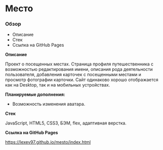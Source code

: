 # Место

### Обзор
* Описание
* Стек
* Ссылка на GitHub Pages

**Описание**

Проект о посещенных местах. Страница профиля путешественника с возможностью редактирования имени, описания рода деятельности пользователя, добавления карточек с посещенными местами и просмотр фотографии карточки. Сайт одинаково хорошо отображается как на Desktop, так и на мобильных устройствах.

**Планируемые дополнения:**
- Возможность изменения аватара.

**Стек**

JavaScript, HTML5, CSS3, БЭМ, flex, адаптивная верстка.

**Ссылка на GitHub Pages**

https://lexev97.github.io/mesto/index.html

